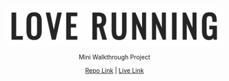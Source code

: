 <div align="center">
<img src="assets/images/love-readme.png">

Mini Walkthrough Project

[Repo Link](https://github.com/rebeccatraceyt/love-running "Link to Project Repository") |  [Live Link](https://rebeccatraceyt.github.io/love-running/ "Link to Live Project")
</div>
